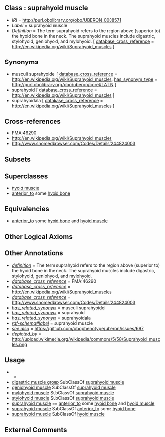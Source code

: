 
## Class : suprahyoid muscle

 * *IRI* = http://purl.obolibrary.org/obo/UBERON_0008571
 * *Label* = suprahyoid muscle
 * *Definition* = The term suprahyoid refers to the region above (superior to) the hyoid bone in the neck. The suprahyoid muscles include digastric, stylohyoid, geniohyoid, and mylohyoid. [ [database_cross_reference](../../ef/oboInOwl#hasDbXref.md) = http://en.wikipedia.org/wiki/Suprahyoid_muscles ]

## Synonyms

 * musculi suprahyoidei [ [database_cross_reference](../../ef/oboInOwl#hasDbXref.md) = http://en.wikipedia.org/wiki/Suprahyoid_muscles, [has_synonym_type](../../pe/oboInOwl#hasSynonymType.md) = http://purl.obolibrary.org/obo/uberon/core#LATIN ]
 * suprahyoid [ [database_cross_reference](../../ef/oboInOwl#hasDbXref.md) = http://en.wikipedia.org/wiki/Suprahyoid_muscles ]
 * suprahyoidala [ [database_cross_reference](../../ef/oboInOwl#hasDbXref.md) = http://en.wikipedia.org/wiki/Suprahyoid_muscles ]

## Cross-references

 * FMA:46290
 * http://en.wikipedia.org/wiki/Suprahyoid_muscles
 * http://www.snomedbrowser.com/Codes/Details/244824003

## Subsets


## Superclasses

 * [hyoid muscle](../../UBERON/93/UBERON_0005493.md)
 * [anterior_to](../../BSPO/96/BSPO_0000096.md) some [hyoid bone](../../UBERON/85/UBERON_0001685.md)

## Equivalencies

 * [anterior_to](../../BSPO/96/BSPO_0000096.md) some [hyoid bone](../../UBERON/85/UBERON_0001685.md) and [hyoid muscle](../../UBERON/93/UBERON_0005493.md)

## Other Logical Axioms


## Other Annotations

 * *[definition](../../IAO/15/IAO_0000115.md)* = The term suprahyoid refers to the region above (superior to) the hyoid bone in the neck. The suprahyoid muscles include digastric, stylohyoid, geniohyoid, and mylohyoid.
 * *[database_cross_reference](../../ef/oboInOwl#hasDbXref.md)* = FMA:46290
 * *[database_cross_reference](../../ef/oboInOwl#hasDbXref.md)* = http://en.wikipedia.org/wiki/Suprahyoid_muscles
 * *[database_cross_reference](../../ef/oboInOwl#hasDbXref.md)* = http://www.snomedbrowser.com/Codes/Details/244824003
 * *[has_related_synonym](../../ym/oboInOwl#hasRelatedSynonym.md)* = musculi suprahyoidei
 * *[has_related_synonym](../../ym/oboInOwl#hasRelatedSynonym.md)* = suprahyoid
 * *[has_related_synonym](../../ym/oboInOwl#hasRelatedSynonym.md)* = suprahyoidala
 * *[rdf-schema#label](../../el/rdf-schema#label.md)* = suprahyoid muscle
 * *[see also](../../so/rdf-schema#seeAlso.md)* = https://github.com/obophenotype/uberon/issues/697
 * *[depicted_by](../../depicted/by/depicted_by.md)* = http://upload.wikimedia.org/wikipedia/commons/5/58/Suprahyoid_muscles.png

## Usage

 * -
 * [digastric muscle group](../../UBERON/62/UBERON_0001562.md) SubClassOf [suprahyoid muscle](../../UBERON/71/UBERON_0008571.md)
 * [geniohyoid muscle](../../UBERON/65/UBERON_0001565.md) SubClassOf [suprahyoid muscle](../../UBERON/71/UBERON_0008571.md)
 * [mylohyoid muscle](../../UBERON/64/UBERON_0001564.md) SubClassOf [suprahyoid muscle](../../UBERON/71/UBERON_0008571.md)
 * [stylohyoid muscle](../../UBERON/12/UBERON_0008712.md) SubClassOf [suprahyoid muscle](../../UBERON/71/UBERON_0008571.md)
 * [suprahyoid muscle](../../UBERON/71/UBERON_0008571.md) == [anterior_to](../../BSPO/96/BSPO_0000096.md) some [hyoid bone](../../UBERON/85/UBERON_0001685.md) and [hyoid muscle](../../UBERON/93/UBERON_0005493.md)
 * [suprahyoid muscle](../../UBERON/71/UBERON_0008571.md) SubClassOf [anterior_to](../../BSPO/96/BSPO_0000096.md) some [hyoid bone](../../UBERON/85/UBERON_0001685.md)
 * [suprahyoid muscle](../../UBERON/71/UBERON_0008571.md) SubClassOf [hyoid muscle](../../UBERON/93/UBERON_0005493.md)

## External Comments

